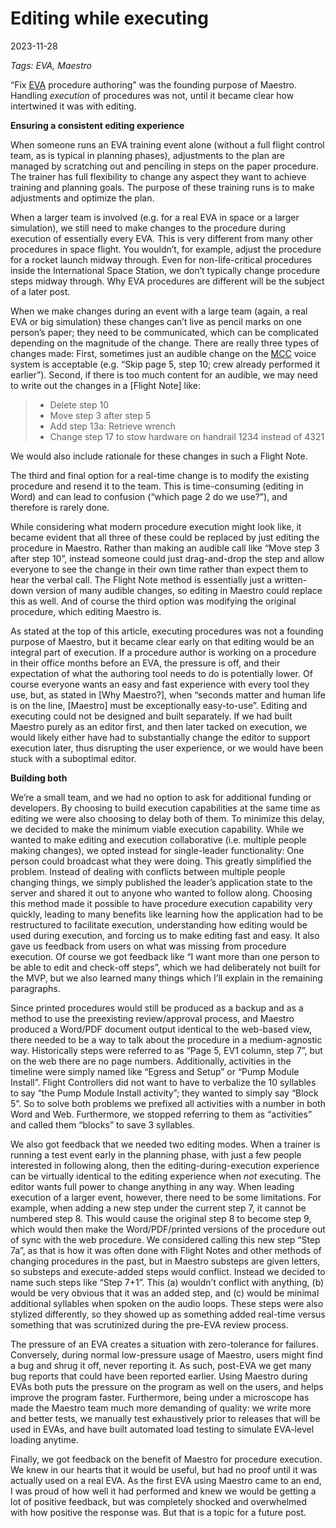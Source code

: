 # Editing while executing

2023-11-28

*Tags: EVA, Maestro*

“Fix [EVA](../../glossary.md#eva) procedure authoring” was the founding purpose of Maestro. Handling _execution_ of procedures was not, until it became clear how intertwined it was with editing.

**Ensuring a consistent editing experience**

When someone runs an EVA training event alone (without a full flight control team, as is typical in planning phases), adjustments to the plan are managed by scratching out and penciling in steps on the paper procedure. The trainer has full flexibility to change any aspect they want to achieve training and planning goals. The purpose of these training runs is to make adjustments and optimize the plan.

When a larger team is involved (e.g. for a real EVA in space or a larger simulation), we still need to make changes to the procedure during execution of essentially every EVA. This is very different from many other procedures in space flight. You wouldn’t, for example, adjust the procedure for a rocket launch midway through. Even for non-life-critical procedures inside the International Space Station, we don’t typically change procedure steps midway through. Why EVA procedures are different will be the subject of a later post.

When we make changes during an event with a large team (again, a real EVA or big simulation) these changes can’t live as pencil marks on one person’s paper; they need to be communicated, which can be complicated depending on the magnitude of the change. There are really three types of changes made: First, sometimes just an audible change on the [MCC](../../glossary.md#mcc) voice system is acceptable (e.g. “Skip page 5, step 10; crew already performed it earlier”). Second, if there is too much content for an audible, we may need to write out the changes in a [Flight Note] like:

> - Delete step 10
> - Move step 3 after step 5
> - Add step 13a: Retrieve wrench
> - Change step 17 to stow hardware on handrail 1234 instead of 4321

We would also include rationale for these changes in such a Flight Note.

The third and final option for a real-time change is to modify the existing procedure and resend it to the team. This is time-consuming (editing in Word) and can lead to confusion (“which page 2 do we use?”), and therefore is rarely done.

While considering what modern procedure execution might look like, it became evident that all three of these could be replaced by just editing the procedure in Maestro. Rather than making an audible call like “Move step 3 after step 10”, instead someone could just drag-and-drop the step and allow everyone to see the change in their own time rather than expect them to hear the verbal call. The Flight Note method is essentially just a written-down version of many audible changes, so editing in Maestro could replace this as well. And of course the third option was modifying the original procedure, which editing Maestro is.

As stated at the top of this article, executing procedures was not a founding purpose of Maestro, but it became clear early on that editing would be an integral part of execution. If a procedure author is working on a procedure in their office months before an EVA, the pressure is off, and their expectation of what the authoring tool needs to do is potentially lower. Of course everyone wants an easy and fast experience with every tool they use, but, as stated in [Why Maestro?], when “seconds matter and human life is on the line, [Maestro] must be exceptionally easy-to-use”. Editing and executing could not be designed and built separately. If we had built Maestro purely as an editor first, and then later tacked on execution, we would likely either have had to substantially change the editor to support execution later, thus disrupting the user experience, or we would have been stuck with a suboptimal editor. 

**Building both**

We’re a small team, and we had no option to ask for additional funding or developers. By choosing to build execution capabilities at the same time as editing we were also choosing to delay both of them. To minimize this delay, we decided to make the minimum viable execution capability. While we wanted to make editing and execution collaborative (i.e. multiple people making changes), we opted instead for single-leader functionality: One person could broadcast what they were doing. This greatly simplified the problem. Instead of dealing with conflicts between multiple people changing things, we simply published the leader’s application state to the server and shared it out to anyone who wanted to follow along. Choosing this method made it possible to have procedure execution capability very quickly, leading to many benefits like learning how the application had to be restructured to facilitate execution, understanding how editing would be used during execution, and forcing us to make editing fast and easy. It also gave us feedback from users on what was missing from procedure execution. Of course we got feedback like “I want more than one person to be able to edit and check-off steps”, which we had deliberately not built for the MVP, but we also learned many things which I’ll explain in the remaining paragraphs.

Since printed procedures would still be produced as a backup and as a method to use the preexisting review/approval process, and Maestro produced a Word/PDF document output identical to the web-based view, there needed to be a way to talk about the procedure in a medium-agnostic way. Historically steps were referred to as “Page 5, EV1 column, step 7”, but on the web there are no page numbers. Additionally, activities in the timeline were simply named like “Egress and Setup” or “Pump Module Install”. Flight Controllers did not want to have to verbalize the 10 syllables to say “the Pump Module Install activity”; they wanted to simply say “Block 5”. So to solve both problems we prefixed all activities with a number in both Word and Web. Furthermore, we stopped referring to them as “activities” and called them “blocks” to save 3 syllables. 

We also got feedback that we needed two editing modes. When a trainer is running a test event early in the planning phase, with just a few people interested in following along, then the editing-during-execution experience can be virtually identical to the editing experience when _not_ executing. The editor wants full power to change anything in any way. When leading execution of a larger event, however, there need to be some limitations. For example, when adding a new step under the current step 7, it cannot be numbered step 8. This would cause the original step 8 to become step 9, which would then make the Word/PDF/printed versions of the procedure out of sync with the web procedure. We considered calling this new step “Step 7a”, as that is how it was often done with Flight Notes and other methods of changing procedures in the past, but in Maestro substeps are given letters, so substeps and execute-added steps would conflict. Instead we decided to name such steps like “Step 7+1”. This (a) wouldn’t conflict with anything, (b) would be very obvious that it was an added step, and (c) would be minimal additional syllables when spoken on the audio loops. These steps were also stylized differently, so they showed up as something added real-time versus something that was scrutinized during the pre-EVA review process.

The pressure of an EVA creates a situation with zero-tolerance for failures. Conversely, during normal low-pressure usage of Maestro, users might find a bug and shrug it off, never reporting it. As such, post-EVA we get many bug reports that could have been reported earlier. Using Maestro during EVAs both puts the pressure on the program as well on the users, and helps improve the program faster. Furthermore, being under a microscope has made the Maestro team much more demanding of quality: we write more and better tests, we manually test exhaustively prior to releases that will be used in EVAs, and have built automated load testing to simulate EVA-level loading anytime.

Finally, we got feedback on the benefit of Maestro for procedure execution. We knew in our hearts that it would be useful, but had no proof until it was actually used on a real EVA. As the first EVA using Maestro came to an end, I was proud of how well it had performed and knew we would be getting a lot of positive feedback, but was completely shocked and overwhelmed with how positive the response was. But that is a topic for a future post.
